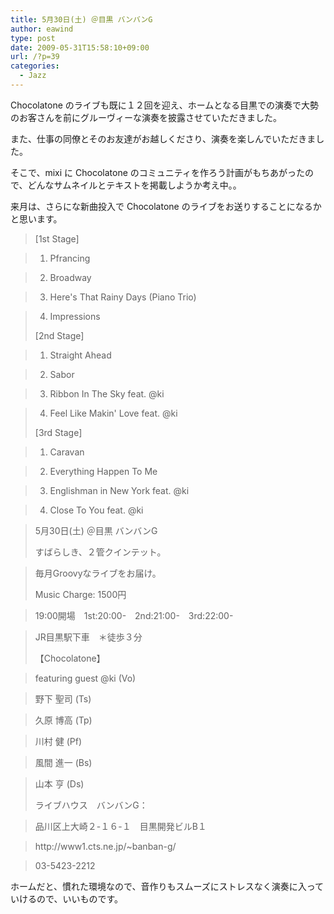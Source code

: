 ```yaml
---
title: 5月30日(土) ＠目黒 バンバンG
author: eawind
type: post
date: 2009-05-31T15:58:10+09:00
url: /?p=39
categories:
  - Jazz
---
```

Chocolatone のライブも既に１２回を迎え、ホームとなる目黒での演奏で大勢のお客さんを前にグルーヴィーな演奏を披露させていただきました。

また、仕事の同僚とそのお友達がお越しくださり、演奏を楽しんでいただきました。

そこで、mixi に Chocolatone のコミュニティを作ろう計画がもちあがったので、どんなサムネイルとテキストを掲載しようか考え中。。

来月は、さらにな新曲投入で Chocolatone のライブをお送りすることになるかと思います。

> [1st Stage]

>   
> 1. Pfrancing

>   
> 2. Broadway

>   
> 3. Here's That Rainy Days (Piano Trio)

>   
> 4. Impressions
>
> [2nd Stage]

>   
> 1. Straight Ahead

>   
> 2. Sabor

>   
> 3. Ribbon In The Sky feat. @ki

>   
> 4. Feel Like Makin' Love feat. @ki
>
> [3rd Stage]

>   
> 1. Caravan

>   
> 2. Everything Happen To Me

>   
> 3. Englishman in New York feat. @ki

>   
> 4. Close To You feat. @ki

> 5月30日(土) ＠目黒 バンバンG
>
> すばらしき、２管クインテット。

>   
> 毎月Groovyなライブをお届け。
>
> Music Charge: 1500円

>   
> 19:00開場　1st:20:00-　2nd:21:00-　3rd:22:00-

>   
> JR目黒駅下車　＊徒歩３分
>
> 【Chocolatone】

>   
> featuring guest @ki (Vo)

>   
> 野下 聖司 (Ts)

>   
> 久原 博高 (Tp)

>   
> 川村 健 (Pf)

>   
> 風間 進一 (Bs)

>   
> 山本 亨 (Ds)
>
> ライブハウス　バンバンG：

>   
> 品川区上大崎２-１６-１　目黒開発ビルB１

>   
> http://<wbr>www1.ct<wbr>s.ne.jp<wbr>/~banba<wbr>n-g/

>   
> 03-5423-2212

ホームだと、慣れた環境なので、音作りもスムーズにストレスなく演奏に入っていけるので、いいものです。

